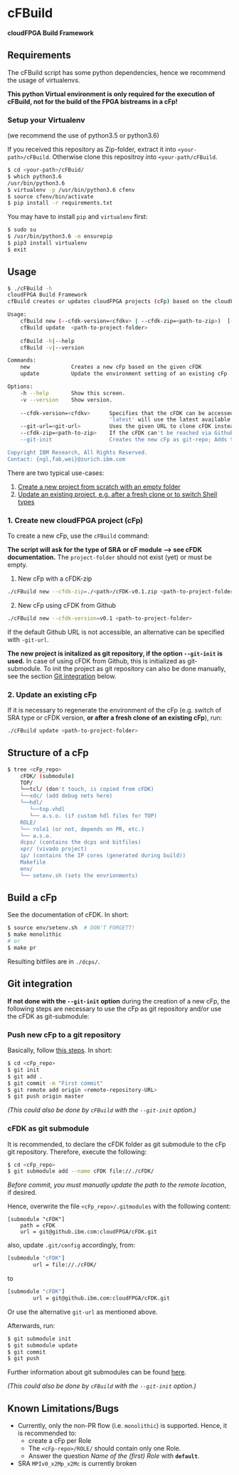 cFBuild
==============
**cloudFPGA Build Framework**


Requirements
-------------
The cFBuild script has some python dependencies, hence we recommend the usage of virtualenvs. 

**This python Virtual environment is only required for the execution of cFBuild, not for the build of the FPGA bistreams in a cFp!**

### Setup your Virtualenv

(we recommend the use of python3.5 or python3.6)

If you received this repository as Zip-folder, extract it into `<your-path>/cFBuild`. Otherwise clone this repositroy into `<your-path/cFBuild`. 

```bash
$ cd <your-path>/cFBuid/
$ which python3.6
/usr/bin/python3.6
$ virtualenv -p /usr/bin/python3.6 cfenv
$ source cfenv/bin/activate
$ pip install -r requirements.txt
```

You may have to install `pip` and `virtualenv` first: 
```bash
$ sudo su
$ /usr/bin/python3.6 -m ensurepip
$ pip3 install virtualenv
$ exit
```

Usage
-----------
```bash
$ ./cFBuild -h
cloudFPGA Build Framework
cfBuild creates or updates cloudFPGA projects (cFp) based on the cloudFPGA Development Kit (cFDK).

Usage: 
    cfBuild new (--cfdk-version=<cfdkv> | --cfdk-zip=<path-to-zip>)  [--git-url=<git-url>] [--git-init] <path-to-project-folder>
    cfBuild update  <path-to-project-folder>
    
    cfBuild -h|--help
    cfBuild -v|--version

Commands:
    new             Creates a new cFp based on the given cFDK
    update          Update the environment setting of an existing cFp

Options:
    -h --help       Show this screen.
    -v --version    Show version.
    
    --cfdk-version=<cfdkv>      Specifies that the cFDK can be accessed via Github and with cFDK-version should be used.
                                'latest' will use the latest available version.
    --git-url=<git-url>         Uses the given URL to clone cFDK instead the default.
    --cfdk-zip=<path-to-zip>    If the cFDK can't be reached via Github, a zip can be used.
    --git-init                  Creates the new cFp as git-repo; Adds the cFDK as git submodule, if not using a cfdk-zip

Copyright IBM Research, All Rights Reserved.
Contact: {ngl,fab,wei}@zurich.ibm.com
```

There are two typical use-cases:
1. [Create a new project from scratch with an empty folder](#1-create-new-cloudfpga-project-cfp)
2. [Update an existing project, e.g. after a fresh clone or to switch Shell types](#2-update-an-existing-cfp)

### 1. Create new cloudFPGA project (cFp)

To create a new cFp, use the `cFBuild` command:

**The script will ask for the type of SRA or cF module --> see cFDK documentation.**
The `project-folder` should not exist (yet) or must be empty.

1. New cFp with a cFDK-zip
```bash
./cFBuild new --cfdk-zip=./<path>/cFDK-v0.1.zip <path-to-project-folder>
```
2. New cFp using cFDK from Github

```bash
./cFBuild new --cfdk-version=v0.1 <path-to-project-folder>
```

If the default Github URL is not accessible, an alternative can be specified with `-git-url`.

**The new project is initalized as git repository, if the option `--git-init` is used.**
In case of using cFDK from Github, this is initialized as git-submodule.
To init the project as git repository can also be done manually, see the section [Git integration](#git-integration) below.

### 2. Update an existing cFp

If it is necessary to regenerate the environment of the cFp (e.g. switch of SRA type or cFDK version,
 **or after a fresh clone of an existing cFp**), run:
```bash
./cFBuild update <path-to-project-folder> 
```

Structure of a cFp
--------------

```bash
$ tree <cFp_repo>
    cFDK/ (submodule)
    TOP/
    └──tcl/ (don't touch, is copied from cFDK) 
    └──xdc/ (add debug nets here)
    └──hdl/
       └──top.vhdl
       └── a.s.o. (if custom hdl files for TOP)
    ROLE/
    └── role1 (or not, depends on PR, etc.)
    └── a.s.o.
    dcps/ (contains the dcps and bitfiles)
    xpr/ (vivado project)
    ip/ (contains the IP cores (generated during build))
    Makefile
    env/
    └── setenv.sh (sets the envrionments)
```


Build a cFp
----------------

See the documentation of cFDK.
In short:
```bash
$ source env/setenv.sh  # DON'T FORGETT!
$ make monolithic
# or 
$ make pr
```

Resulting bitfiles are in `./dcps/`.

Git integration
--------------------

**If not done with the `--git-init` option** during the creation of a new cFp, 
the following steps are necessary to use the cFp as git repository and/or use the cFDK as git-submodule:

### Push new cFp to a git repository

Basically, follow [this steps](https://help.github.com/en/articles/adding-an-existing-project-to-github-using-the-command-line).
In short:
```bash 
$ cd <cFp_repo>
$ git init
$ git add . 
$ git commit -m "First commit"
$ git remote add origin <remote-repository-URL>
$ git push origin master
```

*(This could also be done by `cFBuild` with the `--git-init` option.)*

### cFDK as git submodule

It is recommended, to declare the cFDK folder as git submodule to the cFp git repository. 
Therefore, execute the following:
```bash
$ cd <cFp_repo>
$ git submodule add --name cFDK file://./cFDK/
```
*Before commit, you must manually update the path to the remote location*, if desired.

Hence, overwrite the file `<cFp_repo>/.gitmodules` with the following content:

```config
[submodule "cFDK"]
	path = cFDK
	url = git@github.ibm.com:cloudFPGA/cFDK.git
```
also, update `.git/config` accordingly, from:
```bash
[submodule "cFDK"]
        url = file://./cFDK/
```
to
```bash
[submodule "cFDK"]
        url = git@github.ibm.com:cloudFPGA/cFDK.git
```

Or use the alternative `git-url` as mentioned above.


Afterwards, run: 

```bash
$ git submodule init
$ git submodule update
$ git commit
$ git push
```

Further information about git submodules can be found [here](https://git-scm.com/book/en/v2/Git-Tools-Submodules).

*(This could also be done by `cFBuild` with the `--git-init` option.)*


Known Limitations/Bugs
-----------------------

* Currently, only the non-PR flow (i.e. `monolithic`) is supported. Hence, it is recommended to:
  * create a cFp per Role
  * The `<cFp-repo>/ROLE/` should contain only one Role. 
  * Answer the question *Name of the (first) Role* with **`default`**.
* SRA `MPIv0_x2Mp_x2Mc` is currently broken
